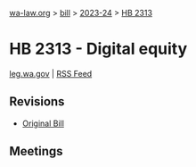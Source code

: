[wa-law.org](/) > [bill](/bill/) > [2023-24](/bill/2023-24/) > [HB 2313](/bill/2023-24/hb/2313/)

# HB 2313 - Digital equity
[leg.wa.gov](https://app.leg.wa.gov/billsummary?BillNumber=2313&Year=2023&Initiative=false) | [RSS Feed](./rss.xml)

## Revisions
* [Original Bill](1/)

## Meetings